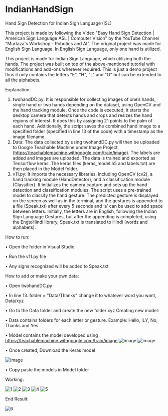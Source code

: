 # IndianHandSign
Hand Sign Detection for Indian Sign Language (ISL) 

This project is made by following the Video "Easy Hand Sign Detection | American Sign Language ASL | Computer Vision" by the YouTube Channel "Murtaza's Workshop - Robotics and AI". The original project was made for English Sign Language. In English Sign Language, only one hand is utilized.

This project is made for Indian Sign Language, which utilizing both the hands. The project was built on top of the above-mentioned tutorial with modifications and add-ons wherever required. This is just a demo project thus it only contains the letters "E", "H", "L" and "O" but can be extended to all the alphabets.

Explanation:
1. twohandDC.py: It is responsible for collecting images of one’s hands, single hand or two hands depending on the dataset, using OpenCV and the hand tracking module. Once the code is executed, it starts the desktop camera that detects hands and crops and resizes the hand regions of interest. It does this by assigning 21 points to the palm of each hand. Additionally, the script saves the combined hand image to a specified folder (specified in line 13 of the code) with a timestamp as the image filename.
2. Data: The data collected by using twohandDC.py will then be uploaded to Google Teachable Machine under Image Project (https://teachablemachine.withgoogle.com/train/image). The labels are added and images are uploaded. The data is trained and exported as Tensorflow keras. The keras files (keras_model.h5 and labels.txt) are then placed in the Model folder.
3. v11.py: It imports the necessary libraries, including OpenCV (cv2), a hand tracking module (HandDetector), and a classification module (Classifier). It initializes the camera capture and sets up the hand detection and classification modules. The script uses a pre-trained model to classify the hand gesture. The predicted gesture is displayed on the screen as well as in the terminal, and the gestures is appended to a file (Speak.txt) after every 5 seconds and ‘a’ can be used to add space between letters. Initially, the letters are in English, following the Indian Sign Language Gestures, but after the appending is completed, using the EngtoHindi library, Speak.txt is translated to Hindi (words and alphabets).


How to run:

•	Open the folder in Visual Studio

•	Run the v11.py file

•	Any signs recognized will be added to Speak.txt

How to add or make your own data:

•	Open twohandDC.py

•	In line 13. folder = "Data/Thanks" change it to whatever word you want, Data/xyz

•	Go to the Data folder and create the new folder xyz
Creating new model:

•	Data contains folders for each letter or gesture. Example: Hello, ILY, No, Thanks and Yes

•	Model contains the model developed using https://teachablemachine.withgoogle.com/train/image
![image](https://github.com/tottopath/IndianHandSign/assets/57607554/345c3769-65f5-44d1-a8b6-4567e9a8eb9c)
![image](https://github.com/tottopath/IndianHandSign/assets/57607554/61a6049b-1497-44aa-9e75-836ba9d1e5d6)

•	Once created, Download the Keras model 

![image](https://github.com/tottopath/IndianHandSign/assets/57607554/4bb78f8f-939b-4e62-b0b7-ea3efb8272a0)

•	Copy paste the models in Model folder


Working:

![1](https://github.com/tottopath/IndianHandSign/assets/57607554/561ea501-7a07-4b9f-9f55-4d41e35fbea5)
![2](https://github.com/tottopath/IndianHandSign/assets/57607554/26b2712a-522d-438b-8a43-306a952b03fe)
![3](https://github.com/tottopath/IndianHandSign/assets/57607554/281846db-28f8-41b9-992b-08a23adf91fa)
![4](https://github.com/tottopath/IndianHandSign/assets/57607554/47e40780-4a14-4a5c-afe6-3d09868ed3c0)
![5](https://github.com/tottopath/IndianHandSign/assets/57607554/d9912ef8-4677-4992-870b-f90648df6f1c)

End Result:

![6](https://github.com/tottopath/IndianHandSign/assets/57607554/19b1cf36-1dc2-4b66-ab3f-6474479f8dcf)



